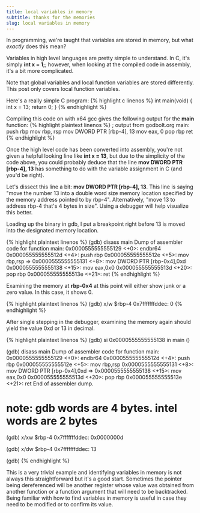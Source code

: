```yaml
---
title: local variables in memory
subtitle: thanks for the memories
slug: local variables in memory
---
```


In programming, we're taught that variables are stored in memory, but what *exactly* does this mean?

Variables in high level languages are pretty simple to understand. In C, it's simply **int x = 1;**; however, when looking at the compiled code in assembly, it's a bit more complicated.

Note that global variables and local function variables are stored differently. This post only covers local function variables.

Here's a really simple C program:
{% highlight c linenos %}
int main(void)
{
    int x = 13;
    return 0;
}
{% endhighlight %}

Compiling this code on with x64 gcc gives the following output for the **main** function:
{% highlight plaintext linenos %}
; output from godbolt.org
main:
        push    rbp
        mov     rbp, rsp
        mov     DWORD PTR [rbp-4], 13
        mov     eax, 0
        pop     rbp
        ret
{% endhighlight %}

Once the high level code has been converted into assembly, you're not given a helpful looking line like **int x = 13**, but due to the simplicity of the code above, you could probably deduce that the line **mov DWORD PTR [rbp-4], 13** has something to do with the variable assignment in C (and you'd be right).

Let's dissect this line a bit: **mov DWORD PTR [rbp-4], 13**. This line is saying "move the number 13 into a double word size memory location specified by the memory address pointed to by rbp-4". Alternatively, "move 13 to address rbp-4 that's 4 bytes in size". Using a debugger will help visualize this better.

Loading up the binary in gdb, I put a breakpoint right before 13 is moved into the designated memory location.

{% highlight plaintext linenos %}
(gdb) disass main
Dump of assembler code for function main:
   0x0000555555555129 <+0>:     endbr64
   0x000055555555512d <+4>:     push   rbp
   0x000055555555512e <+5>:     mov    rbp,rsp
=> 0x0000555555555131 <+8>:     mov    DWORD PTR [rbp-0x4],0xd
   0x0000555555555138 <+15>:    mov    eax,0x0
   0x000055555555513d <+20>:    pop    rbp
   0x000055555555513e <+21>:    ret
{% endhighlight %}

Examining the memory at **rbp-0x4** at this point will either show junk or a zero value. In this case, it shows 0.

{% highlight plaintext linenos %}
(gdb) x/w $rbp-4
0x7fffffffddec: 0
{% endhighlight %}

After single stepping in the debugger, examining the memory again should yield the value 0xd or 13 in decimal.

{% highlight plaintext linenos %}
(gdb) si
0x0000555555555138 in main ()

(gdb) disass main
Dump of assembler code for function main:
   0x0000555555555129 <+0>:     endbr64
   0x000055555555512d <+4>:     push   rbp
   0x000055555555512e <+5>:     mov    rbp,rsp
   0x0000555555555131 <+8>:     mov    DWORD PTR [rbp-0x4],0xd
=> 0x0000555555555138 <+15>:    mov    eax,0x0
   0x000055555555513d <+20>:    pop    rbp
   0x000055555555513e <+21>:    ret
End of assembler dump.

# note: gdb words are 4 bytes. intel words are 2 bytes
(gdb) x/xw $rbp-4
0x7fffffffddec: 0x0000000d

(gdb) x/dw $rbp-4
0x7fffffffddec: 13

(gdb)
{% endhighlight %}

This is a very trivial example and identifying variables in memory is not always this straightforward but it's a good start. Sometimes the pointer being dereferenced will be another register whose value was obtained from another function or a function argument that will need to be backtracked. Being familiar with how to find variables in memory is useful in case they need to be modified or to confirm its value.
